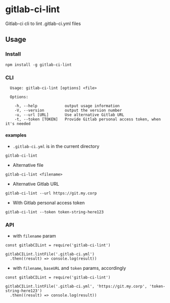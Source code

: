 # gitlab-ci-lint



Gitlab-ci cli to lint .gitlab-ci.yml files

## Usage

### Install
```Shell
npm install -g gitlab-ci-lint
```

### CLI
```
  Usage: gitlab-ci-lint [options] <file>

  Options:

    -h, --help            output usage information
    -V, --version         output the version number
    -u, --url [URL]       Use alternative Gitlab URL
    -t, --token [TOKEN]   Provide Gitlab personal access token, when it's needed
```

#### examples
* `.gitlab-ci.yml` is in the current directory
```
gitlab-ci-lint
```

* Alternative file
```
gitlab-ci-lint <filename>
```

* Alternative Gitlab URL
```
gitlab-ci-lint --url https://git.my.corp
```

* With Gitlab personal access token
```
gitlab-ci-lint --token token-string-here123
```

### API
* with `filename` param
```
const gitlabCILint = require('gitlab-ci-lint')

gitlabCILint.lintFile('.gitlab-ci.yml')
  .then((result) => console.log(result))
```
* with `filename`, `baseURL` and `token` params, accordingly
```
const gitlabCILint = require('gitlab-ci-lint')

gitlabCILint.lintFile('.gitlab-ci.yml', 'https://git.my.corp', 'token-string-here123')
  .then((result) => console.log(result))
```

